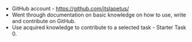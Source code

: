 - GitHub account - https://github.com/itsIapetus/
- Went through documentation on basic knowledge on how to use, write and contribute on GitHub.
- Use acquired knowledge to contribute to a selected task - Starter Task 0.
